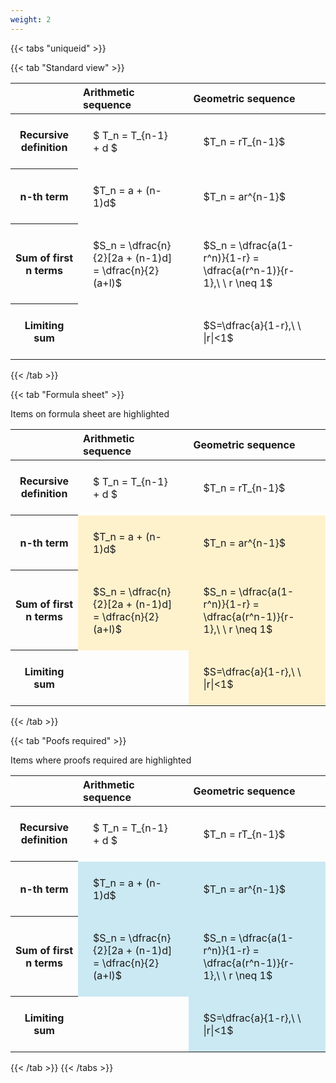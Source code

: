 ```yaml
---
weight: 2
---
```


{{< tabs "uniqueid" >}}

{{< tab "Standard view" >}}

<style type="text/css">
#T_3414d th.col_heading {
  text-align: left;
  font-size: 1em;
}
#T_3414d td {
  text-align: left;
  font-size: 1em;
  padding: 1.5em;
}
</style>
<table id="T_3414d">
  <thead>
    <tr>
      <th class="blank level0" >&nbsp;</th>
      <th id="T_3414d_level0_col0" class="col_heading level0 col0" >Arithmetic sequence</th>
      <th id="T_3414d_level0_col1" class="col_heading level0 col1" >Geometric sequence</th>
    </tr>
  </thead>
  <tbody>
    <tr>
      <th id="T_3414d_level0_row0" class="row_heading level0 row0" >Recursive definition</th>
      <td id="T_3414d_row0_col0" class="data row0 col0" >$ T_n = T_{n-1} + d $</td>
      <td id="T_3414d_row0_col1" class="data row0 col1" >$T_n = rT_{n-1}$</td>
    </tr>
    <tr>
      <th id="T_3414d_level0_row1" class="row_heading level0 row1" >n-th term</th>
      <td id="T_3414d_row1_col0" class="data row1 col0" >$T_n = a + (n-1)d$</td>
      <td id="T_3414d_row1_col1" class="data row1 col1" >$T_n = ar^{n-1}$</td>
    </tr>
    <tr>
      <th id="T_3414d_level0_row2" class="row_heading level0 row2" >Sum of first n terms</th>
      <td id="T_3414d_row2_col0" class="data row2 col0" >$S_n = \dfrac{n}{2}[2a + (n-1)d] = \dfrac{n}{2}(a+l)$</td>
      <td id="T_3414d_row2_col1" class="data row2 col1" >$S_n = \dfrac{a(1-r^n)}{1-r} = \dfrac{a(r^n-1)}{r-1},\ \  r \neq 1$</td>
    </tr>
    <tr>
      <th id="T_3414d_level0_row3" class="row_heading level0 row3" >Limiting sum</th>
      <td id="T_3414d_row3_col0" class="data row3 col0" ></td>
      <td id="T_3414d_row3_col1" class="data row3 col1" >$S=\dfrac{a}{1-r},\ \ |r|<1$</td>
    </tr>
  </tbody>
</table>
{{< /tab >}}

{{< tab "Formula sheet" >}}

Items on formula sheet are highlighted 
<br>
<style type="text/css">
#T_2979a th.col_heading {
  text-align: left;
  font-size: 1em;
}
#T_2979a td {
  text-align: left;
  font-size: 1em;
  padding: 1.5em;
}
#T_2979a_row0_col0, #T_2979a_row0_col1, #T_2979a_row3_col0 {
  background-color: rgba(0,0,0,0);
}
#T_2979a_row1_col0, #T_2979a_row1_col1, #T_2979a_row2_col0, #T_2979a_row2_col1, #T_2979a_row3_col1 {
  background-color: rgba(255,194,10, 0.2);
}
</style>
<table id="T_2979a">
  <thead>
    <tr>
      <th class="blank level0" >&nbsp;</th>
      <th id="T_2979a_level0_col0" class="col_heading level0 col0" >Arithmetic sequence</th>
      <th id="T_2979a_level0_col1" class="col_heading level0 col1" >Geometric sequence</th>
    </tr>
  </thead>
  <tbody>
    <tr>
      <th id="T_2979a_level0_row0" class="row_heading level0 row0" >Recursive definition</th>
      <td id="T_2979a_row0_col0" class="data row0 col0" >$ T_n = T_{n-1} + d $</td>
      <td id="T_2979a_row0_col1" class="data row0 col1" >$T_n = rT_{n-1}$</td>
    </tr>
    <tr>
      <th id="T_2979a_level0_row1" class="row_heading level0 row1" >n-th term</th>
      <td id="T_2979a_row1_col0" class="data row1 col0" >$T_n = a + (n-1)d$</td>
      <td id="T_2979a_row1_col1" class="data row1 col1" >$T_n = ar^{n-1}$</td>
    </tr>
    <tr>
      <th id="T_2979a_level0_row2" class="row_heading level0 row2" >Sum of first n terms</th>
      <td id="T_2979a_row2_col0" class="data row2 col0" >$S_n = \dfrac{n}{2}[2a + (n-1)d] = \dfrac{n}{2}(a+l)$</td>
      <td id="T_2979a_row2_col1" class="data row2 col1" >$S_n = \dfrac{a(1-r^n)}{1-r} = \dfrac{a(r^n-1)}{r-1},\ \  r \neq 1$</td>
    </tr>
    <tr>
      <th id="T_2979a_level0_row3" class="row_heading level0 row3" >Limiting sum</th>
      <td id="T_2979a_row3_col0" class="data row3 col0" ></td>
      <td id="T_2979a_row3_col1" class="data row3 col1" >$S=\dfrac{a}{1-r},\ \ |r|<1$</td>
    </tr>
  </tbody>
</table>
{{< /tab >}}

{{< tab "Poofs required" >}}

Items where proofs required are highlighted 
<br>
<style type="text/css">
#T_e0dcd th.col_heading {
  text-align: left;
  font-size: 1em;
}
#T_e0dcd td {
  text-align: left;
  font-size: 1em;
  padding: 1.5em;
}
#T_e0dcd_row0_col0, #T_e0dcd_row0_col1, #T_e0dcd_row3_col0 {
  background-color: rgba(0,0,0,0);
}
#T_e0dcd_row1_col0, #T_e0dcd_row1_col1, #T_e0dcd_row2_col0, #T_e0dcd_row2_col1, #T_e0dcd_row3_col1 {
  background-color: rgba(0,150,200, 0.2);
}
</style>
<table id="T_e0dcd">
  <thead>
    <tr>
      <th class="blank level0" >&nbsp;</th>
      <th id="T_e0dcd_level0_col0" class="col_heading level0 col0" >Arithmetic sequence</th>
      <th id="T_e0dcd_level0_col1" class="col_heading level0 col1" >Geometric sequence</th>
    </tr>
  </thead>
  <tbody>
    <tr>
      <th id="T_e0dcd_level0_row0" class="row_heading level0 row0" >Recursive definition</th>
      <td id="T_e0dcd_row0_col0" class="data row0 col0" >$ T_n = T_{n-1} + d $</td>
      <td id="T_e0dcd_row0_col1" class="data row0 col1" >$T_n = rT_{n-1}$</td>
    </tr>
    <tr>
      <th id="T_e0dcd_level0_row1" class="row_heading level0 row1" >n-th term</th>
      <td id="T_e0dcd_row1_col0" class="data row1 col0" >$T_n = a + (n-1)d$</td>
      <td id="T_e0dcd_row1_col1" class="data row1 col1" >$T_n = ar^{n-1}$</td>
    </tr>
    <tr>
      <th id="T_e0dcd_level0_row2" class="row_heading level0 row2" >Sum of first n terms</th>
      <td id="T_e0dcd_row2_col0" class="data row2 col0" >$S_n = \dfrac{n}{2}[2a + (n-1)d] = \dfrac{n}{2}(a+l)$</td>
      <td id="T_e0dcd_row2_col1" class="data row2 col1" >$S_n = \dfrac{a(1-r^n)}{1-r} = \dfrac{a(r^n-1)}{r-1},\ \  r \neq 1$</td>
    </tr>
    <tr>
      <th id="T_e0dcd_level0_row3" class="row_heading level0 row3" >Limiting sum</th>
      <td id="T_e0dcd_row3_col0" class="data row3 col0" ></td>
      <td id="T_e0dcd_row3_col1" class="data row3 col1" >$S=\dfrac{a}{1-r},\ \ |r|<1$</td>
    </tr>
  </tbody>
</table>
{{< /tab >}}
{{< /tabs >}}